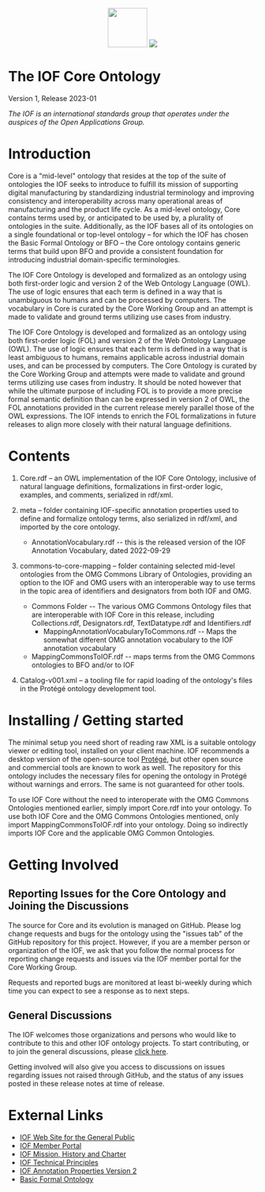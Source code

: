 ﻿<p align="center">
<img src="https://user-images.githubusercontent.com/12449023/166088434-b6761386-9b3f-4881-a891-c8ffdbde0fae.png" height="80">
<img src="https://user-images.githubusercontent.com/12449023/166088435-a9fcc4c7-f51d-443a-b1fd-9fe96a204f77.png" >
</p>

# The IOF Core Ontology

Version  1, Release 2023-01

*The IOF is an international standards group that operates under the auspices of the Open Applications Group.*

# Introduction

Core is a "mid-level" ontology that resides at the top of the suite of ontologies the IOF seeks to introduce to fulfill its mission of supporting digital manufacturing by standardizing industrial terminology and improving consistency and interoperability across many operational areas of manufacturing and the product life cycle. As a mid-level ontology, Core contains terms used by, or anticipated to be used by, a plurality of ontologies in the suite. Additionally, as the IOF bases all of its ontologies on a single foundational or top-level ontology – for which the IOF has chosen the Basic Formal Ontology or BFO – the Core ontology contains generic terms that build upon BFO and provide a consistent foundation for introducing industrial domain-specific terminologies. 

The IOF Core Ontology is developed and formalized as an ontology using both first-order logic and version 2 of the Web Ontology Language (OWL). The use of logic ensures that each term is defined in a way that is unambiguous to humans and can be processed by computers. The vocabulary in Core is curated by the Core Working Group and an attempt is made to validate and ground terms utilizing use cases from industry.

The IOF Core Ontology is developed and formalized as an ontology using both first-order logic (FOL) and version 2 of the Web Ontology Language (OWL). The use of logic ensures that each term is defined in a way that is least ambiguous to humans, remains applicable across industrial domain uses, and can be processed by computers. The Core Ontology is curated by the Core Working Group and attempts were made to validate and ground terms utilizing use cases from industry. It should be noted however that while the ultimate purpose of including FOL is to provide a more precise formal semantic definition than can be expressed in version 2 of OWL, the FOL annotations provided in the current release merely parallel those of the OWL expressions. The IOF intends to enrich the FOL formalizations in future releases to align more closely with their natural language definitions. 

# Contents

1. Core.rdf – an OWL implementation of the IOF Core Ontology, inclusive of natural language definitions, formalizations in first-order logic, examples, and comments, serialized in rdf/xml.
1. meta – folder containing IOF-specific annotation properties used to define and formalize ontology terms, also serialized in rdf/xml, and imported by the core ontology. 

    * AnnotationVocabulary.rdf -- this is the released version of the IOF Annotation Vocabulary, dated 2022-09-29
1. commons-to-core-mapping – folder containing selected mid-level ontologies from the OMG Commons Library of Ontologies, providing an option to the IOF and OMG users with an interoperable way to use terms in the topic area of identifiers and designators from both IOF and OMG.

	* Commons Folder -- The various OMG Commons Ontology files that are interoperable with IOF Core in this release, including Collections.rdf, Designators.rdf, TextDatatype.rdf and Identifiers.rdf
	    * MappingAnnotationVocabularyToCommons.rdf -- Maps the somewhat different OMG annotation vocabulary to the IOF annotation vocabulary
	* MappingCommonsToIOF.rdf -- maps terms from the OMG Commons ontologies to BFO and/or to IOF
1. Catalog-v001.xml – a tooling file for rapid loading of the ontology's files in the Protégé ontology development tool.

# Installing / Getting started

The minimal setup you need short of reading raw XML is a suitable ontology viewer or editing tool, installed on your client machine. IOF recommends a desktop version of the open-source tool [Protégé](https://protege.stanford.edu/), but other open source and commercial tools are known to work as well. The repository for this ontology includes the necessary files for opening the ontology in Protégé without warnings and errors. The same is not guaranteed for other tools.  

To use IOF Core without the need to interoperate with the OMG Commons Ontologies mentioned earlier, simply import Core.rdf into your ontology. To use both IOF Core and the OMG Commons Ontologies mentioned, only import MappingCommonsToIOF.rdf into your ontology. Doing so indirectly imports IOF Core and the applicable OMG Common Ontologies.

# Getting Involved

## Reporting Issues for the Core Ontology and Joining the Discussions

The source for Core and its evolution is managed on GitHub. Please log change requests and bugs for the ontology using the "issues tab" of the GitHub repository for this project. However, if you are a member person or organization of the IOF, we ask that you follow the normal process for reporting change requests and issues via the IOF member portal for the Core Working Group.

Requests and reported bugs are monitored at least bi-weekly during which time you can expect to see a response as to next steps. 

## General Discussions

The IOF welcomes those organizations and persons who would like to contribute to this and other IOF ontology projects. To start contributing, or to join the general discussions, please [click here](https://oagiscore.atlassian.net/wiki/spaces/IOF/overview). 

Getting involved will also give you access to discussions on issues regarding issues not raised through GitHub, and the status of any issues posted in these release notes at time of release.

# External Links

- [IOF Web Site for the General Public](http://www.industrialontologies.org/) 
- [IOF Member Portal](https://oagiscore.atlassian.net/wiki/spaces/IOF/overview?homepageId=146047039) 
- [IOF Mission, History and Charter](https://www.industrialontologies.org/our-mission/)
- [IOF Technical Principles](https://www.industrialontologies.org/technical-principles/) 
- [IOF Annotation Properties Version 2](https://oagiscore.atlassian.net/wiki/spaces/IOF/pages/4399431681/IOF+Annotation+Properties+Version+2) 
- [Basic Formal Ontology](https://basic-formal-ontology.org/bfo-2020.html) 


